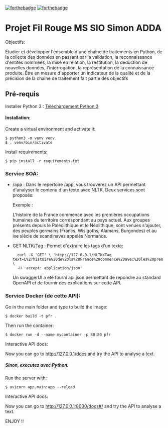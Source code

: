 [![forthebadge](https://forthebadge.com/images/badges/made-with-python.svg)](https://forthebadge.com) [![forthebadge](https://forthebadge.com/images/badges/built-with-love.svg)](https://forthebadge.com)

# Projet Fil Rouge MS SIO Simon ADDA 

Objectifs:

Étudier et développer l'ensemble d'une chaîne de traitements en Python, de la collecte des données en passant par la validation, la reconnaissance d'entités nommées, la mise en relation, la restitution, la déduction de  nouvelles données, l'interrogation, la représentation de la connaissance produite. Être en mesure d'apporter un indicateur de la qualité et de la précision de la chaîne de traitement fait partie des objectifs

## Pré-requis

Installer Python 3 : [Téléchargement Python 3](https://www.python.org/downloads/)


#### Installation:

Create a virtual environment and activate it:

    $ python3 -m venv venv
    $ . venv/bin/activate

Install requirements:

    $ pip install -r requirements.txt

### Service SOA:

- /app : Dans le repertoire /app, vous trouverez un API permettant d'analyser le contenu d'un texte avec NLTK. Deux services sont proposés:

    Exemple : 
    
    L'histoire de la France commence avec les premières occupations humaines du territoire correspondant au pays actuel. Aux groupes présents depuis le Paléolithique et le Néolithique, sont venues s'ajouter, des peuples germains (Francs, Wisigoths, Alamans, Burgondes) et au ixe siècle de scandinaves appelés Normands.

- GET NLTK/Tag : Permet d'extraire les tags d'un texte:

        curl -X 'GET' \ 'http://127.0.0.1/NLTK/Tag text=L%27histoire%20de%20la%20France%20commence%20avec%20les%20premi%C3%A8res%20occupations%20humaines%20du%20territoire%20correspondant%20au%20pays%20actuel.%20Aux%20groupes%20pr%C3%A9sents%20depuis%20le%20Pal%C3%A9olithique%20et%20le%20N%C3%A9olithique%2C%20sont%20venues%20s%27ajouter%2C%20des%20peuples%20germains%20%28Francs%2C%20Wisigoths%2C%20Alamans%2C%20Burgondes%29%20et%20au%20ixe%20si%C3%A8cle%20de%20scandinaves%20appel%C3%A9s%20Normands.' \
        -H 'accept: application/json'


    Un swaggerUI a eté fourni api.json permettant de repondre au standard OpenAPI et de fournir des explications sur cette API.

### Service Docker (de cette API):

Go in the main folder and type to build the image:

    $ docker build -t pfr .

Then run the container:

    $ docker run -d --name mycontainer -p 80:80 pfr

Interactive API docs: 

Now you can go to http://127.0.0.1/docs and try the API to analyse a text.

##### Sinon, executez avec  Python:

Run the server with:

    $ uvicorn app.main:app --reload

Interactive API docs: 

Now you can go to http://127.0.0.1:8000/docs#/ and try the API to analyse a text.

ENJOY !!


